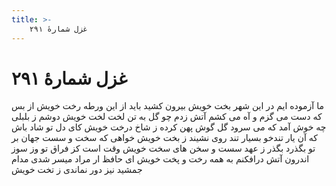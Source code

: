 ```yaml
---
title: >-
    غزل شمارهٔ ۲۹۱
---
```

# غزل شمارهٔ ۲۹۱

ما آزموده ایم در این شهر بخت خویش
بیرون کشید باید از این ورطه رخت خویش
از بس که دست می گزم و آه می کشم
آتش زدم چو گل به تن لخت لخت خویش
دوشم ز بلبلی چه خوش آمد که می سرود
گل گوش پهن کرده ز شاخ درخت خویش
کای دل تو شاد باش که آن یار تندخو
بسیار تند روی نشیند ز بخت خویش
خواهی که سخت و سست جهان بر تو بگذرد
بگذر ز عهد سست و سخن های سخت خویش
وقت است کز فراق تو وز سوز اندرون
آتش درافکنم به همه رخت و پخت خویش
ای حافظ ار مراد میسر شدی مدام
جمشید نیز دور نماندی ز تخت خویش
